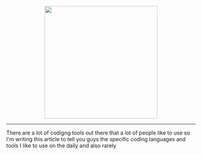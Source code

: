 <p align="center">
  <img src="https://img.shields.io/badge/%F0%9F%9B%A0%EF%B8%8F%20My%20Coding%20Tools%20-%20blog?style=for-the-badge&color=black" width=300><br>
  
  ---
</p>

<p>There are a lot of codigng tools out there that a lot of people like to use so I'm writing this article to tell you guys the specific coding languages and tools I like to use on the daily and also rarely</p>
